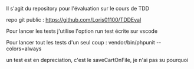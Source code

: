 Il s'agit du repository pour l'évaluation sur le cours de TDD

repo git public : 
https://github.com/Loris01100/TDDEval

Pour lancer les tests j'utilise l'option run test écrite sur vscode

Pour lancer tout les tests d'un seul coup : vendor/bin/phpunit --colors=always

un test est en depreciation, c'est le saveCartOnFile, je n'ai pas su pourquoi